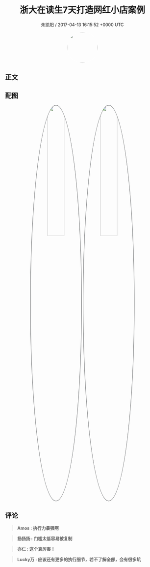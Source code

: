 <h1 align="center">浙大在读生7天打造网红小店案例</h1>
<p align="center">
    <a>朱凯阳 / 2017-04-13 16:15:52 &#43;0000 UTC</a>
</p>

<div align="center">
    <img src="https://images.zsxq.com/FkoDVFuidtuialzmr97OSwHnfTDM?e=1590940799&amp;token=kIxbL07-8jAj8w1n4s9zv64FuZZNEATmlU_Vm6zD:jPRS5GxcEUdCkEJFccSWc25T5bY=" width="100" height="100" style="border:1px solid;border-radius:50%; color:#ffffff"/>
</div>

## 正文

<div>

</div>

## 配图
<div class="image" align="center">

<img src="https://images.zsxq.com/FhhpjxeUstE-o4bTrgq38r7v77b4?imageMogr2/auto-orient/thumbnail/800x/format/jpg/blur/1x0/quality/75&amp;e=1590940799&amp;token=kIxbL07-8jAj8w1n4s9zv64FuZZNEATmlU_Vm6zD:GZ2kt2M8ZwBFAib1iBFuDURYPTE=" width="33%" height="33%" style="border:1px solid;border-radius:50%; color:#3c3f41"/>

<img src="https://images.zsxq.com/FkFxzreJAV38ZmhEFipCMOk6k4ZZ?e=1590940799&amp;token=kIxbL07-8jAj8w1n4s9zv64FuZZNEATmlU_Vm6zD:7ijM2TgHPQ9UCGItWIKN-EfiAsA=" width="33%" height="33%" style="border:1px solid;border-radius:50%; color:#3c3f41"/>

</div>

## 评论

<div align="left">
<div>

<blockquote >
<span> <strong>Amos : 执行力暴强啊 </strong></span>
</blockquote>

<blockquote >
<span> <strong>扬扬扬 : 门槛太低容易被复制 </strong></span>
</blockquote>

<blockquote >
<span> <strong>亦仁 : 这个真厉害！ </strong></span>
</blockquote>

<blockquote >
<span> <strong>Lucky万 : 应该还有更多的执行细节，若不了解全部，会有很多坑 </strong></span>
</blockquote>

</div>
</div>